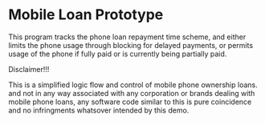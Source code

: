 # Mobile Loan Prototype
This program tracks the phone loan repayment time scheme, and either limits the phone usage through blocking for delayed payments, or permits usage of the phone if fully paid or is currently being partially paid. 

Disclaimer!!!

This is a simplified logic flow and control of mobile phone ownership loans. and not in any way associated with any corporation or brands dealing with mobile phone loans, any software code similar to this is pure coincidence and no infringments whatsover intended by this demo. 
